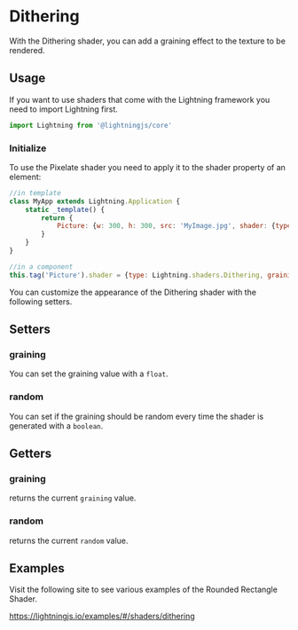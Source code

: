 # Dithering

With the Dithering shader, you can add a graining effect to the texture to be rendered.

## Usage

If you want to use shaders that come with the Lightning framework you need to import Lightning first.

```js
import Lightning from '@lightningjs/core'
```

### Initialize

To use the Pixelate shader you need to apply it to the shader property of an element:

```js
//in template
class MyApp extends Lightning.Application {
    static _template() {
        return {
            Picture: {w: 300, h: 300, src: 'MyImage.jpg', shader: {type: Lightning.shaders.Dithering, graining: 0.3}}
        }
    }
}

//in a component
this.tag('Picture').shader = {type: Lightning.shaders.Dithering, graining: 0.2}
```

You can customize the appearance of the Dithering shader with the following setters.

## Setters

### graining
You can set the graining value with a `float`.

### random
You can set if the graining should be random every time the shader is generated with a `boolean`.

## Getters

### graining
returns the current `graining` value.

### random
returns the current `random` value.

## Examples

Visit the following site to see various examples of the Rounded Rectangle Shader.

<https://lightningjs.io/examples/#/shaders/dithering>

